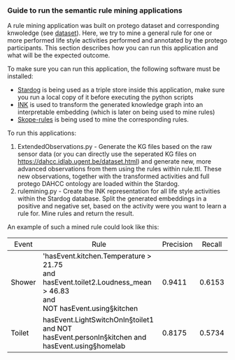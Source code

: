 ### Guide to run the semantic rule mining applications

A rule mining application was built on protego dataset and corresponding knwoledge (see [dataset](https://dahcc.idlab.ugent.be/dataset.html)).
Here, we try to mine a general rule for one or more performed life style activities performed and annotated by the protego participants.
This section describes how you can run this application and what will be the expected outcome.

To make sure you can run this application, the following software must be installed:
- [Stardog](https://www.stardog.com) is being used as a triple store inside this application, make sure you run a local copy of it before executing the python scripts
- [INK](https://github.com/IBCNServices/INK) is used to transform the generated knowledge graph into an interpretable embedding (which is later on being used to mine rules)
- [Skope-rules](https://github.com/scikit-learn-contrib/skope-rules) is being used to mine the corresponding rules.

To run this applications:
1) ExtendedObservations.py - Generate the KG files based on the raw sensor data (or you can directly use the seperated KG files on https://dahcc.idlab.ugent.be/dataset.html)
and generate new, more advanced observations from them using the rules within rule.ttl. These new observations, together with the transformed activities and full protego DAHCC ontology
are loaded within the Stardog.
2) rulemining.py - Create the INK representation for all life style activities within the Stardog database. Split the generated embeddings in a positive and negative set, based on the activity were you want to learn a rule for. Mine rules and return the result.

An example of such a mined rule could look like this:

<table>
<thead>
  <tr>
    <th class="tg-0lax"><span style="font-weight:400;font-style:normal;text-decoration:none;color:#000;background-color:transparent">Event</span></th>
    <th class="tg-0lax"><span style="font-weight:400;font-style:normal;text-decoration:none;color:#000;background-color:transparent">Rule</span></th>
    <th class="tg-0lax"><span style="font-weight:400;font-style:normal;text-decoration:none;color:#000;background-color:transparent">Precision</span></th>
    <th class="tg-0lax"><span style="font-weight:400;font-style:normal;text-decoration:none;color:#000;background-color:transparent">Recall</span></th>
  </tr>
</thead>
<tbody>
  <tr>
    <td class="tg-0lax"><span style="font-weight:400;font-style:normal;text-decoration:none;color:#000;background-color:transparent">Shower</span></td>
    <td class="tg-0lax"><span style="font-weight:400;font-style:normal;text-decoration:none;color:#000;background-color:transparent">'hasEvent.kitchen.Temperature &gt; 21.75 </span><br><span style="font-weight:400;font-style:normal;text-decoration:none;color:#000;background-color:transparent">and hasEvent.toilet2.Loudness_mean &gt; 46.83  </span><br><span style="font-weight:400;font-style:normal;text-decoration:none;color:#000;background-color:transparent">and </span><br><span style="font-weight:400;font-style:normal;text-decoration:none;color:#000;background-color:transparent">NOT hasEvent.using§kitchen</span></td>
    <td class="tg-0lax"><span style="font-weight:400;font-style:normal;text-decoration:none;color:#000;background-color:transparent">0.9411</span></td>
    <td class="tg-0lax"><span style="font-weight:400;font-style:normal;text-decoration:none;color:#000;background-color:transparent">0.6153</span></td>
  </tr>
  <tr>
    <td class="tg-0lax"><span style="font-weight:400;font-style:normal;text-decoration:none;color:#000;background-color:transparent">Toilet</span></td>
    <td class="tg-0lax"><span style="font-weight:400;font-style:normal;text-decoration:none;color:#000;background-color:transparent">hasEvent.LightSwitchOnIn§toilet1 and NOT hasEvent.personIn§kitchen and hasEvent.using§homelab</span></td>
    <td class="tg-0lax"><span style="font-weight:400;font-style:normal;text-decoration:none;color:#000;background-color:transparent">0.8175</span></td>
    <td class="tg-0lax"><span style="font-weight:400;font-style:normal;text-decoration:none;color:#000;background-color:transparent">0.5734</span></td>
  </tr>
</tbody>
</table>
